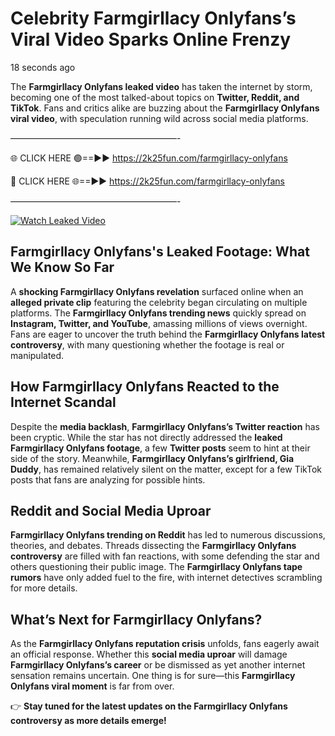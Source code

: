 # Celebrity Farmgirllacy Onlyfans’s Viral Video Sparks Online Frenzy

18 seconds ago

The **Farmgirllacy Onlyfans leaked video** has taken the internet by storm, becoming one of the most talked-about topics on **Twitter, Reddit, and TikTok**. Fans and critics alike are buzzing about the **Farmgirllacy Onlyfans viral video**, with speculation running wild across social media platforms.

———————————————————-

🌐 CLICK HERE 🟢==►► https://2k25fun.com/farmgirllacy-onlyfans

🔴 CLICK HERE 🌐==►► https://2k25fun.com/farmgirllacy-onlyfans

———————————————————-

[![Watch Leaked Video](https://miro.medium.com/v2/resize:fit:828/format:webp/1*cilzJN44JGOrTw9NJCrNHA.gif "Watch Leaked Video")](https://2k25fun.com/farmgirllacy-onlyfans)

## **Farmgirllacy Onlyfans's Leaked Footage: What We Know So Far**  
A **shocking Farmgirllacy Onlyfans revelation** surfaced online when an **alleged private clip** featuring the celebrity began circulating on multiple platforms. The **Farmgirllacy Onlyfans trending news** quickly spread on **Instagram, Twitter, and YouTube**, amassing millions of views overnight. Fans are eager to uncover the truth behind the **Farmgirllacy Onlyfans latest controversy**, with many questioning whether the footage is real or manipulated.  

## **How Farmgirllacy Onlyfans Reacted to the Internet Scandal**  
Despite the **media backlash**, **Farmgirllacy Onlyfans’s Twitter reaction** has been cryptic. While the star has not directly addressed the **leaked Farmgirllacy Onlyfans footage**, a few **Twitter posts** seem to hint at their side of the story. Meanwhile, **Farmgirllacy Onlyfans’s girlfriend, Gia Duddy**, has remained relatively silent on the matter, except for a few TikTok posts that fans are analyzing for possible hints.  

## **Reddit and Social Media Uproar**  
**Farmgirllacy Onlyfans trending on Reddit** has led to numerous discussions, theories, and debates. Threads dissecting the **Farmgirllacy Onlyfans controversy** are filled with fan reactions, with some defending the star and others questioning their public image. The **Farmgirllacy Onlyfans tape rumors** have only added fuel to the fire, with internet detectives scrambling for more details.  

## **What’s Next for Farmgirllacy Onlyfans?**  
As the **Farmgirllacy Onlyfans reputation crisis** unfolds, fans eagerly await an official response. Whether this **social media uproar** will damage **Farmgirllacy Onlyfans’s career** or be dismissed as yet another internet sensation remains uncertain. One thing is for sure—this **Farmgirllacy Onlyfans viral moment** is far from over.  

👉 **Stay tuned for the latest updates on the Farmgirllacy Onlyfans controversy as more details emerge!**  